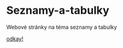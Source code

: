 # Seznamy-a-tabulky
Webové stránky na téma seznamy a tabulky

[odkay!](https://github.com/Martynester1/Seznamy-a-tabulky/)
